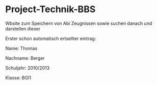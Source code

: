 # Project-Technik-BBS
 Wbsite zum Speichern von Abi Zeugnissen sowie suchen danach und darstellen dieser
 
 Erster schon automatisch ertsellter eintrag:
 
 Name: Thomas 
 
 Nachname: Berger
 
 Schuljahr: 2010/2013
 
 Klasse: BGI1
